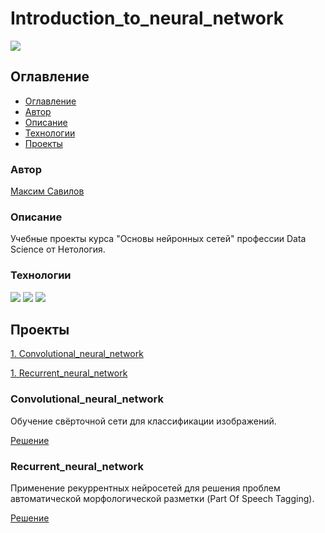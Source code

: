# Introduction_to_neural_network
![](https://img.shields.io/badge/Project%20status-Done-green)

## Оглавление

- [Оглавление](#оглавление)
- [Автор](#авторы)
- [Описание](#описание)
- [Технологии](#технологии)
- [Проекты](#проекты)

### Автор

[Максим Савилов](https://github.com/msavilov/)

### Описание

Учебные проекты курса "Основы нейронных сетей" профессии Data Science от Нетология.

### Технологии

![](https://img.shields.io/badge/-Python--3.11-blue)
![](https://img.shields.io/badge/TensorFlow-blue)
![](https://img.shields.io/badge/Keras-blue)

## Проекты

  [1. Convolutional_neural_network](#convolutional_neural_network)
  
  [1. Recurrent_neural_network](#recurrent_neural_network)
  
### Convolutional_neural_network
  
  Обучение свёрточной сети для классификации изображений.

  [Решение](https://github.com/msavilov/Artificial_neural_network/blob/main/1_Convolutional_neural_network/convolutional_neural_network.ipynb)
  
  
### Recurrent_neural_network
  
  Применение рекуррентных нейросетей для решения проблем автоматической морфологической разметки (Part Of Speech Tagging).

  [Решение](https://github.com/msavilov/Introduction_to_neural_networks/blob/main/2_Recurrent_neural_network/recurrent_neural_network.ipynb)

